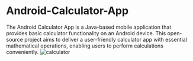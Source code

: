 # Android-Calculator-App
The Android Calculator App is a Java-based mobile application that provides basic calculator functionality on an Android device. This open-source project aims to deliver a user-friendly calculator app with essential mathematical operations, enabling users to perform calculations conveniently.
![calculator](https://github.com/thekirankumarv/Android-Calculator-App/assets/98585389/41aa1953-f865-4e6a-a882-d94cbad28b2e)
